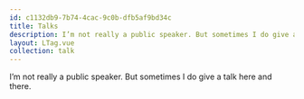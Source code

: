 ```yaml
---
id: c1132db9-7b74-4cac-9c0b-dfb5af9bd34c
title: Talks
description: I’m not really a public speaker. But sometimes I do give a talk here and there.
layout: LTag.vue
collection: talk
---
```


I’m not really a public speaker. But sometimes I do give a talk here and there.
